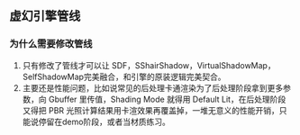 ## 虚幻引擎管线

### 为什么需要修改管线

1. 只有修改了管线才可以让 SDF，SShairShadow，VirtualShadowMap，SelfShadowMap完美融合，和引擎的原装逻辑完美契合。
2. 主要还是性能问题，比如说常见的后处理卡通渲染为了后处理阶段拿到更多参数，向 Gbuffer 里传值，Shading Mode 就得用 Default Lit，在后处理阶段又得把 PBR 光照计算结果用卡渲效果再覆盖掉，一堆无意义的性能开销，只能说停留在demo阶段，或者当材质练习。